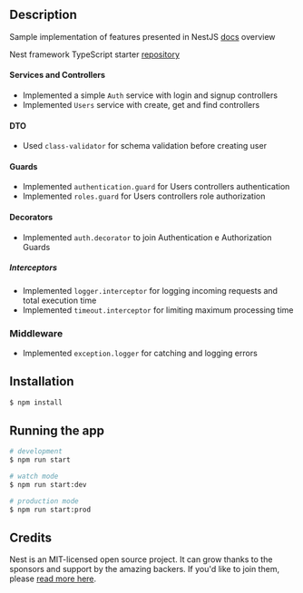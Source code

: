 ## Description

Sample implementation of features presented in NestJS [docs](https://docs.nestjs.com/) overview

Nest framework TypeScript starter [repository](https://github.com/nestjs/nest)

#### Services and Controllers
- Implemented a simple `Auth` service with login and signup controllers
- Implemented `Users` service with create, get and find controllers
#### DTO
- Used `class-validator` for schema validation before creating user
#### Guards
- Implemented `authentication.guard` for Users controllers authentication
- Implemented `roles.guard` for Users controllers role authorization
#### Decorators
- Implemented `auth.decorator` to join Authentication e Authorization Guards
##### Interceptors
- Implemented `logger.interceptor` for logging incoming requests and total execution time
- Implemented `timeout.interceptor` for limiting maximum processing time
### Middleware
- Implemented `exception.logger` for catching and logging errors

## Installation

```bash
$ npm install
```
## Running the app

```bash
# development
$ npm run start

# watch mode
$ npm run start:dev

# production mode
$ npm run start:prod
```
## Credits

Nest is an MIT-licensed open source project. It can grow thanks to the sponsors and support by the amazing backers. If you'd like to join them, please [read more here](https://docs.nestjs.com/support).
